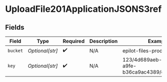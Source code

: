 # UploadFile201ApplicationJSONS3ref


## Fields

| Field                                                 | Type                                                  | Required                                              | Description                                           | Example                                               |
| ----------------------------------------------------- | ----------------------------------------------------- | ----------------------------------------------------- | ----------------------------------------------------- | ----------------------------------------------------- |
| `bucket`                                              | *Optional[str]*                                       | :heavy_check_mark:                                    | N/A                                                   | epilot-files-prod                                     |
| `key`                                                 | *Optional[str]*                                       | :heavy_check_mark:                                    | N/A                                                   | 123/4d689aeb-1497-4410-a9fe-b36ca9ac4389/document.pdf |